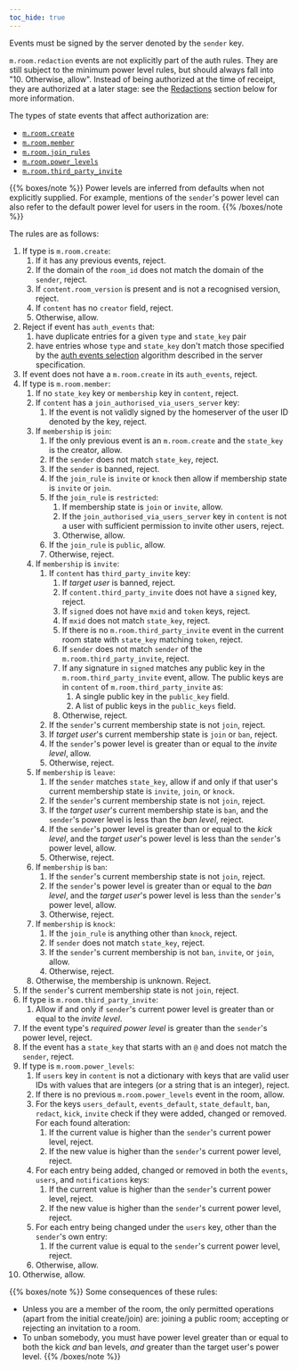 ```yaml
---
toc_hide: true
---
```


Events must be signed by the server denoted by the `sender` key.

`m.room.redaction` events are not explicitly part of the auth rules.
They are still subject to the minimum power level rules, but should always
fall into "10. Otherwise, allow". Instead of being authorized at the time
of receipt, they are authorized at a later stage: see the
[Redactions](#redactions) section below for more information.

The types of state events that affect authorization are:

-   [`m.room.create`](/client-server-api#mroomcreate)
-   [`m.room.member`](/client-server-api#mroommember)
-   [`m.room.join_rules`](/client-server-api#mroom)
-   [`m.room.power_levels`](/client-server-api#mroompower_levels)
-   [`m.room.third_party_invite`](/client-server-api#mroomthird_party_invite)

{{% boxes/note %}}
Power levels are inferred from defaults when not explicitly supplied.
For example, mentions of the `sender`'s power level can also refer to
the default power level for users in the room.
{{% /boxes/note %}}

The rules are as follows:

1.  If type is `m.room.create`:
    1.  If it has any previous events, reject.
    2.  If the domain of the `room_id` does not match the domain of the
        `sender`, reject.
    3.  If `content.room_version` is present and is not a recognised
        version, reject.
    4.  If `content` has no `creator` field, reject.
    5.  Otherwise, allow.
2.  Reject if event has `auth_events` that:
    1.  have duplicate entries for a given `type` and `state_key` pair
    2.  have entries whose `type` and `state_key` don't match those
        specified by the [auth events
        selection](/server-server-api#auth-events-selection)
        algorithm described in the server specification.
3.  If event does not have a `m.room.create` in its `auth_events`,
    reject.
4.  If type is `m.room.member`:
    1.  If no `state_key` key or `membership` key in `content`, reject.
    2.  If `content` has a `join_authorised_via_users_server`
        key:
        1.  If the event is not validly signed by the homeserver of the user ID denoted
            by the key, reject.
    3.  If `membership` is `join`:
        1.  If the only previous event is an `m.room.create` and the
            `state_key` is the creator, allow.
        2.  If the `sender` does not match `state_key`, reject.
        3.  If the `sender` is banned, reject.
        4.  If the `join_rule` is `invite` or `knock` then allow if
            membership state is `invite` or `join`.
        5.  If the `join_rule` is `restricted`:
            1.  If membership state is `join` or `invite`, allow.
            2.  If the `join_authorised_via_users_server` key in `content`
                is not a user with sufficient permission to invite other
                users, reject.
            3.  Otherwise, allow.
        6.  If the `join_rule` is `public`, allow.
        7.  Otherwise, reject.
    4.  If `membership` is `invite`:
        1.  If `content` has `third_party_invite` key:
            1.  If *target user* is banned, reject.
            2.  If `content.third_party_invite` does not have a `signed`
                key, reject.
            3.  If `signed` does not have `mxid` and `token` keys,
                reject.
            4.  If `mxid` does not match `state_key`, reject.
            5.  If there is no `m.room.third_party_invite` event in the
                current room state with `state_key` matching `token`,
                reject.
            6.  If `sender` does not match `sender` of the
                `m.room.third_party_invite`, reject.
            7.  If any signature in `signed` matches any public key in
                the `m.room.third_party_invite` event, allow. The public
                keys are in `content` of `m.room.third_party_invite` as:
                1.  A single public key in the `public_key` field.
                2.  A list of public keys in the `public_keys` field.
            8.  Otherwise, reject.
        2.  If the `sender`'s current membership state is not `join`,
            reject.
        3.  If *target user*'s current membership state is `join` or
            `ban`, reject.
        4.  If the `sender`'s power level is greater than or equal to
            the *invite level*, allow.
        5.  Otherwise, reject.
    5.  If `membership` is `leave`:
        1.  If the `sender` matches `state_key`, allow if and only if
            that user's current membership state is `invite`, `join`,
            or `knock`.
        2.  If the `sender`'s current membership state is not `join`,
            reject.
        3.  If the *target user*'s current membership state is `ban`,
            and the `sender`'s power level is less than the *ban level*,
            reject.
        4.  If the `sender`'s power level is greater than or equal to
            the *kick level*, and the *target user*'s power level is
            less than the `sender`'s power level, allow.
        5.  Otherwise, reject.
    6.  If `membership` is `ban`:
        1.  If the `sender`'s current membership state is not `join`,
            reject.
        2.  If the `sender`'s power level is greater than or equal to
            the *ban level*, and the *target user*'s power level is less
            than the `sender`'s power level, allow.
        3.  Otherwise, reject.
    7. If `membership` is `knock`:
        1.  If the `join_rule` is anything other than `knock`, reject.
        2.  If `sender` does not match `state_key`, reject.
        3.  If the `sender`'s current membership is not `ban`, `invite`,
            or `join`, allow.
        4.  Otherwise, reject.
    8.  Otherwise, the membership is unknown. Reject.
5.  If the `sender`'s current membership state is not `join`, reject.
6.  If type is `m.room.third_party_invite`:
    1.  Allow if and only if `sender`'s current power level is greater
        than or equal to the *invite level*.
7.  If the event type's *required power level* is greater than the
    `sender`'s power level, reject.
8.  If the event has a `state_key` that starts with an `@` and does not
    match the `sender`, reject.
9. If type is `m.room.power_levels`:
    1.  If `users` key in `content` is not a dictionary with keys that
        are valid user IDs with values that are integers (or a string
        that is an integer), reject.
    2.  If there is no previous `m.room.power_levels` event in the room,
        allow.
    3.  For the keys `users_default`, `events_default`, `state_default`,
        `ban`, `redact`, `kick`, `invite` check if they were added,
        changed or removed. For each found alteration:
        1.  If the current value is higher than the `sender`'s current
            power level, reject.
        2.  If the new value is higher than the `sender`'s current power
            level, reject.
    4.  For each entry being added, changed or removed in both the
        `events`, `users`, and `notifications` keys:
        1.  If the current value is higher than the `sender`'s current
            power level, reject.
        2.  If the new value is higher than the `sender`'s current power
            level, reject.
    5.  For each entry being changed under the `users` key, other than
        the `sender`'s own entry:
        1.  If the current value is equal to the `sender`'s current
            power level, reject.
    6.  Otherwise, allow.
10. Otherwise, allow.

{{% boxes/note %}}
Some consequences of these rules:

-   Unless you are a member of the room, the only permitted operations
    (apart from the initial create/join) are: joining a public room;
    accepting or rejecting an invitation to a room.
-   To unban somebody, you must have power level greater than or equal
    to both the kick *and* ban levels, *and* greater than the target
    user's power level.
{{% /boxes/note %}}